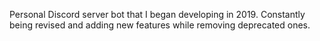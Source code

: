 Personal Discord server bot that I began developing in 2019. Constantly being revised and adding new features while removing deprecated ones.
